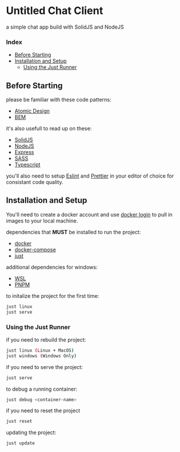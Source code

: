 # Untitled Chat Client

a simple chat app build with SolidJS and NodeJS

### Index
- [Before Starting](#before-starting)
- [Installation and Setup](#installation-and-setup)
    - [Using the Just Runner](#using-the-just-runner)

## Before Starting

please be familiar with these code patterns:
- [Atomic Design](https://bradfrost.com/blog/post/atomic-web-design/)
- [BEM](https://getbem.com/)

it's also usefull to read up on these:
- [SolidJS](https://www.solidjs.com/)
- [NodeJS](https://nodejs.org/en/)
- [Express](https://expressjs.com/)
- [SASS](https://sass-lang.com/)
- [Typescript](https://www.typescriptlang.org/)

you'll also need to setup [Eslint](https://eslint.org/docs/latest/user-guide/integrations) 
and [Prettier](https://prettier.io/docs/en/editors.html) in your editor of choice for
consistant code quality.

## Installation and Setup

You'll need to create a docker account and use [docker login](https://docs.docker.com/engine/reference/commandline/login/)
to pull in images to your local machine.

dependencies that **MUST** be installed to run the project:
- [docker](https://www.docker.com/)
- [docker-compose](https://docs.docker.com/compose/install/)
- [just](https://github.com/casey/just)

additional dependencies for windows:
- [WSL](https://learn.microsoft.com/en-us/windows/wsl/tutorials/wsl-containers)
- [PNPM](https://pnpm.io/)

to initalize the project for the first time:
```bash
just linux
just serve
```

### Using the Just Runner

if you need to rebuild the project:
```bash
just linux (Linux + MacOS)
just windows (Windows Only)
```

if you need to serve the project:
```bash
just serve
```

to debug a running container:
```bash
just debug <container-name>
```

if you need to reset the project
```bash
just reset
```

updating the project:
```bash
just update
```
